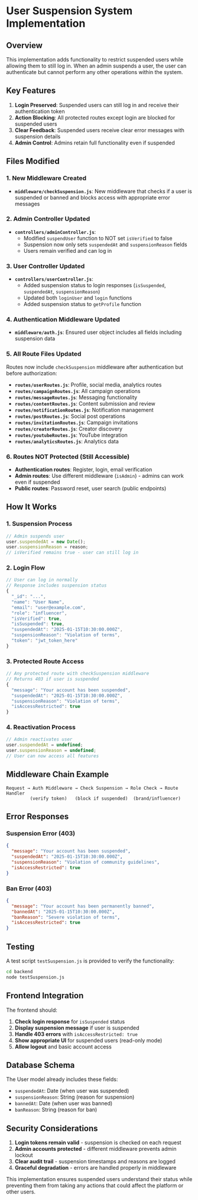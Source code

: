 # User Suspension System Implementation

## Overview

This implementation adds functionality to restrict suspended users while allowing them to still log in. When an admin suspends a user, the user can authenticate but cannot perform any other operations within the system.

## Key Features

1. **Login Preserved**: Suspended users can still log in and receive their authentication token
2. **Action Blocking**: All protected routes except login are blocked for suspended users
3. **Clear Feedback**: Suspended users receive clear error messages with suspension details
4. **Admin Control**: Admins retain full functionality even if suspended

## Files Modified

### 1. New Middleware Created

- **`middleware/checkSuspension.js`**: New middleware that checks if a user is suspended or banned and blocks access with appropriate error messages

### 2. Admin Controller Updated

- **`controllers/adminController.js`**:
  - Modified `suspendUser` function to NOT set `isVerified` to false
  - Suspension now only sets `suspendedAt` and `suspensionReason` fields
  - Users remain verified and can log in

### 3. User Controller Updated

- **`controllers/userController.js`**:
  - Added suspension status to login responses (`isSuspended`, `suspendedAt`, `suspensionReason`)
  - Updated both `loginUser` and `login` functions
  - Added suspension status to `getProfile` function

### 4. Authentication Middleware Updated

- **`middleware/auth.js`**: Ensured user object includes all fields including suspension data

### 5. All Route Files Updated

Routes now include `checkSuspension` middleware after authentication but before authorization:

- **`routes/userRoutes.js`**: Profile, social media, analytics routes
- **`routes/campaignRoutes.js`**: All campaign operations
- **`routes/messageRoutes.js`**: Messaging functionality
- **`routes/contentRoutes.js`**: Content submission and review
- **`routes/notificationRoutes.js`**: Notification management
- **`routes/postRoutes.js`**: Social post operations
- **`routes/invitationRoutes.js`**: Campaign invitations
- **`routes/creatorRoutes.js`**: Creator discovery
- **`routes/youtubeRoutes.js`**: YouTube integration
- **`routes/analyticsRoutes.js`**: Analytics data

### 6. Routes NOT Protected (Still Accessible)

- **Authentication routes**: Register, login, email verification
- **Admin routes**: Use different middleware (`isAdmin`) - admins can work even if suspended
- **Public routes**: Password reset, user search (public endpoints)

## How It Works

### 1. Suspension Process

```javascript
// Admin suspends user
user.suspendedAt = new Date();
user.suspensionReason = reason;
// isVerified remains true - user can still log in
```

### 2. Login Flow

```javascript
// User can log in normally
// Response includes suspension status
{
  "_id": "...",
  "name": "User Name",
  "email": "user@example.com",
  "role": "influencer",
  "isVerified": true,
  "isSuspended": true,
  "suspendedAt": "2025-01-15T10:30:00.000Z",
  "suspensionReason": "Violation of terms",
  "token": "jwt_token_here"
}
```

### 3. Protected Route Access

```javascript
// Any protected route with checkSuspension middleware
// Returns 403 if user is suspended
{
  "message": "Your account has been suspended",
  "suspendedAt": "2025-01-15T10:30:00.000Z",
  "suspensionReason": "Violation of terms",
  "isAccessRestricted": true
}
```

### 4. Reactivation Process

```javascript
// Admin reactivates user
user.suspendedAt = undefined;
user.suspensionReason = undefined;
// User can now access all features
```

## Middleware Chain Example

```
Request → Auth Middleware → Check Suspension → Role Check → Route Handler
         (verify token)   (block if suspended)  (brand/influencer)
```

## Error Responses

### Suspension Error (403)

```json
{
  "message": "Your account has been suspended",
  "suspendedAt": "2025-01-15T10:30:00.000Z",
  "suspensionReason": "Violation of community guidelines",
  "isAccessRestricted": true
}
```

### Ban Error (403)

```json
{
  "message": "Your account has been permanently banned",
  "bannedAt": "2025-01-15T10:30:00.000Z",
  "banReason": "Severe violation of terms",
  "isAccessRestricted": true
}
```

## Testing

A test script `testSuspension.js` is provided to verify the functionality:

```bash
cd backend
node testSuspension.js
```

## Frontend Integration

The frontend should:

1. **Check login response** for `isSuspended` status
2. **Display suspension message** if user is suspended
3. **Handle 403 errors** with `isAccessRestricted: true`
4. **Show appropriate UI** for suspended users (read-only mode)
5. **Allow logout** and basic account access

## Database Schema

The User model already includes these fields:

- `suspendedAt`: Date (when user was suspended)
- `suspensionReason`: String (reason for suspension)
- `bannedAt`: Date (when user was banned)
- `banReason`: String (reason for ban)

## Security Considerations

1. **Login tokens remain valid** - suspension is checked on each request
2. **Admin accounts protected** - different middleware prevents admin lockout
3. **Clear audit trail** - suspension timestamps and reasons are logged
4. **Graceful degradation** - errors are handled properly in middleware

This implementation ensures suspended users understand their status while preventing them from taking any actions that could affect the platform or other users.
